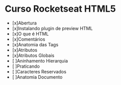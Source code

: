 # Curso Rocketseat HTML5 

- [x]Abertura
- [x]Instalando plugin de preview HTML
- [x]O que é HTML
- [x]Comentários
- [x]Anatomia das Tags
- [x]Atributos
- [x]Atributos Globais
- [ ]Aninhamento Hierarquia
- [ ]Praticando
- [ ]Caracteres Reservados
- [ ]Anatomia Documento
